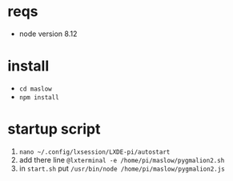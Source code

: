 # reqs
* node version 8.12
# install 
* `cd maslow`
* `npm install`
# startup script 

1. `nano ~/.config/lxsession/LXDE-pi/autostart` 
2. add there line
`@lxterminal -e /home/pi/maslow/pygmalion2.sh`
3. in `start.sh` put 
`/usr/bin/node /home/pi/maslow/pygmalion2.js`
